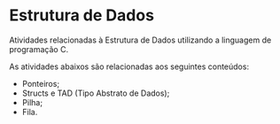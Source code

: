 # Estrutura de Dados
Atividades relacionadas à Estrutura de Dados utilizando a linguagem de programação C.

As atividades abaixos são relacionadas aos seguintes conteúdos:

  - Ponteiros;
  - Structs e TAD (Tipo Abstrato de Dados);
  - Pilha;
  - Fila.
